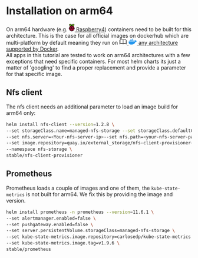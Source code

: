 # Installation on arm64

On arm64 hardware (e.g. [![](images/ico/color/raspi_20.png) Raspberry4](https://www.raspberrypi.org/)) containers need to be built for this architecture. 
This is the case for all official images on dockerhub which are multi-platform by default meaning they
run on 
[![](images/ico/book_16.png) ![](images/ico/color/docker_16.png) any architecture supported by Docker](https://www.docker.com/blog/docker-official-images-now-multi-platform/).  
All apps in this tutorial are tested to work on arm64 architectures with a few exceptions that need specific containers. 
For most helm charts its just a matter of 'googling' to find a proper replacement and provide a parameter for that specific image.

## Nfs client

The nfs client needs an additional parameter to load an image build for arm64 only:

```bash
helm install nfs-client --version=1.2.8 \
--set storageClass.name=managed-nfs-storage --set storageClass.defaultClass=true \
--set nfs.server=<Your-nfs-server-ip>--set nfs.path=<your-nfs-server-path> \
--set image.repository=quay.io/external_storage/nfs-client-provisioner-arm \
--namespace nfs-storage \
stable/nfs-client-provisioner
```

## Prometheus

Prometheus loads a couple of images and one of them, the `kube-state-metrics` is not built for arm64.
We fix this by providing the image and version.

```bash
helm install prometheus -n prometheus --version=11.6.1 \
--set alertmanager.enabled=false \
--set pushgateway.enabled=false \
--set server.persistentVolume.storageClass=managed-nfs-storage \
--set kube-state-metrics.image.repository=carlosedp/kube-state-metrics \
--set kube-state-metrics.image.tag=v1.9.6 \
stable/prometheus
```
